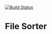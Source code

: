[![Build Status](https://travis-ci.com/TheShed412/file-sorter.svg?branch=development)](https://travis-ci.com/TheShed412/file-sorter)

# File Sorter

